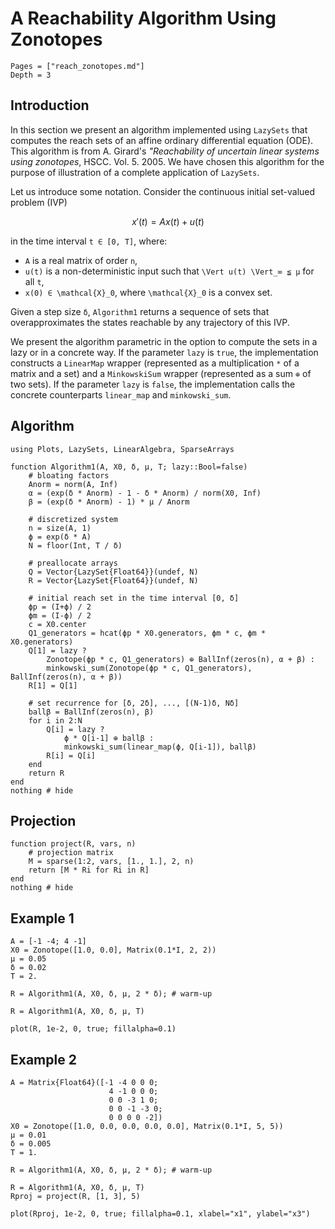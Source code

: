 # A Reachability Algorithm Using Zonotopes

```@contents
Pages = ["reach_zonotopes.md"]
Depth = 3
```

## Introduction

In this section we present an algorithm implemented using `LazySets` that
computes the reach sets of an affine ordinary differential equation (ODE).
This algorithm is from A. Girard's
*"Reachability of uncertain linear systems using zonotopes*, HSCC. Vol. 5. 2005.
We have chosen this algorithm for the purpose of illustration of a complete
application of `LazySets`.

Let us introduce some notation. Consider the continuous initial set-valued problem
(IVP)

```math
    x'(t) = A x(t) + u(t)
```
in the time interval ``t ∈ [0, T]``, where:

-  ``A`` is a real matrix of order ``n``,
- ``u(t)`` is a non-deterministic input such that ``\Vert u(t) \Vert_∞ ≦ μ`` for all ``t``,
- ``x(0) ∈ \mathcal{X}_0``, where ``\mathcal{X}_0`` is a convex set.

Given a step size ``δ``, `Algorithm1` returns a sequence of sets that
overapproximates the states reachable by any trajectory of this IVP.

We present the algorithm parametric in the option to compute the sets in a lazy
or in a concrete way.
If the parameter `lazy` is `true`, the implementation constructs a `LinearMap`
wrapper (represented as a multiplication `*` of a matrix and a set) and a
`MinkowskiSum` wrapper (represented as a sum `⊕` of two sets).
If the parameter `lazy` is `false`, the implementation calls the concrete
counterparts `linear_map` and `minkowski_sum`.

## Algorithm

```@example example_reach_zonotopes
using Plots, LazySets, LinearAlgebra, SparseArrays

function Algorithm1(A, X0, δ, μ, T; lazy::Bool=false)
    # bloating factors
    Anorm = norm(A, Inf)
    α = (exp(δ * Anorm) - 1 - δ * Anorm) / norm(X0, Inf)
    β = (exp(δ * Anorm) - 1) * μ / Anorm

    # discretized system
    n = size(A, 1)
    ϕ = exp(δ * A)
    N = floor(Int, T / δ)

    # preallocate arrays
    Q = Vector{LazySet{Float64}}(undef, N)
    R = Vector{LazySet{Float64}}(undef, N)

    # initial reach set in the time interval [0, δ]
    ϕp = (I+ϕ) / 2
    ϕm = (I-ϕ) / 2
    c = X0.center
    Q1_generators = hcat(ϕp * X0.generators, ϕm * c, ϕm * X0.generators)
    Q[1] = lazy ?
        Zonotope(ϕp * c, Q1_generators) ⊕ BallInf(zeros(n), α + β) :
        minkowski_sum(Zonotope(ϕp * c, Q1_generators), BallInf(zeros(n), α + β))
    R[1] = Q[1]

    # set recurrence for [δ, 2δ], ..., [(N-1)δ, Nδ]
    ballβ = BallInf(zeros(n), β)
    for i in 2:N
        Q[i] = lazy ?
            ϕ * Q[i-1] ⊕ ballβ :
            minkowski_sum(linear_map(ϕ, Q[i-1]), ballβ)
        R[i] = Q[i]
    end
    return R
end
nothing # hide
```

## Projection

```@example example_reach_zonotopes
function project(R, vars, n)
    # projection matrix
    M = sparse(1:2, vars, [1., 1.], 2, n)
    return [M * Ri for Ri in R]
end
nothing # hide
```

## Example 1

```@example example_reach_zonotopes
A = [-1 -4; 4 -1]
X0 = Zonotope([1.0, 0.0], Matrix(0.1*I, 2, 2))
μ = 0.05
δ = 0.02
T = 2.

R = Algorithm1(A, X0, δ, μ, 2 * δ); # warm-up

R = Algorithm1(A, X0, δ, μ, T)

plot(R, 1e-2, 0, true; fillalpha=0.1)
```


## Example 2

```@example example_reach_zonotopes
A = Matrix{Float64}([-1 -4 0 0 0;
                      4 -1 0 0 0;
                      0 0 -3 1 0;
                      0 0 -1 -3 0;
                      0 0 0 0 -2])
X0 = Zonotope([1.0, 0.0, 0.0, 0.0, 0.0], Matrix(0.1*I, 5, 5))
μ = 0.01
δ = 0.005
T = 1.

R = Algorithm1(A, X0, δ, μ, 2 * δ); # warm-up

R = Algorithm1(A, X0, δ, μ, T)
Rproj = project(R, [1, 3], 5)

plot(Rproj, 1e-2, 0, true; fillalpha=0.1, xlabel="x1", ylabel="x3")
```
